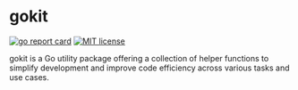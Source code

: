 # gokit

[![go report card](https://goreportcard.com/badge/haysons/nebulaorm)](https://goreportcard.com/report/github.com/haysons/gokit)
[![MIT license](https://img.shields.io/badge/license-MIT-brightgreen.svg)](https://opensource.org/licenses/MIT)

gokit is a Go utility package offering a collection of helper functions to simplify development and improve code
efficiency across various tasks and use cases.
